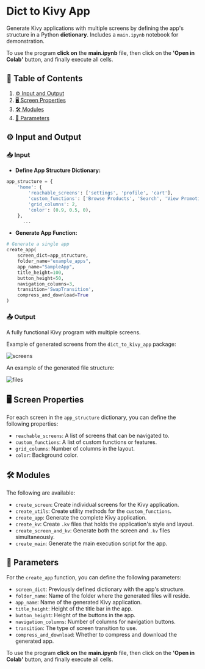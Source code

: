 # Dict to Kivy App

Generate Kivy applications with multiple screens by defining the app's structure in a Python **dictionary**. Includes a `main.ipynb` notebook for demonstration.

To use the program **click on** the **main.ipynb** file, then click on the **'Open in Colab'** button, and finally execute all cells.



## 📌 Table of Contents

1. [⚙️ Input and Output](#️-input-and-output)
2. [🖥 Screen Properties](#-screen-properties)
3. [🛠 Modules](#-modules)
4. [🔧 Parameters](#-parameters)




## ⚙️ Input and Output

### 📥 Input

- **Define App Structure Dictionary:**
```python
app_structure = {
    'home': {
        'reachable_screens': ['settings', 'profile', 'cart'],
        'custom_functions': ['Browse Products', 'Search', 'View Promotions', 'Recommendations'],
        'grid_columns': 2,
        'color': (0.9, 0.5, 0),
    },
      ...
```

- **Generate App Function:**
```python
# Generate a single app
create_app(
    screen_dict=app_structure,
    folder_name="example_apps",
    app_name="SampleApp",
    title_height=100,
    button_height=50,
    navigation_columns=3,
    transition='SwapTransition',
    compress_and_download=True
)

```

### 📤 Output

A fully functional Kivy program with multiple screens.

Example of generated screens from the `dict_to_kivy_app` package:


![screens](https://github.com/GenaroHacker/dict_to_kivy_app/assets/95663273/c960b88e-080e-4827-b3af-c29928954284)

An example of the generated file structure:



![files](https://github.com/GenaroHacker/dict_to_kivy_app/assets/95663273/b9179e8b-7584-4e6b-92b4-58b6bc2272d1)

## 🖥 Screen Properties

For each screen in the `app_structure` dictionary, you can define the following properties:

- `reachable_screens`: A list of screens that can be navigated to.
- `custom_functions`: A list of custom functions or features. 
- `grid_columns`: Number of columns in the layout.
- `color`: Background color.

## 🛠 Modules

The following are available:

- `create_screen`: Create individual screens for the Kivy application.
- `create_utils`: Create utility methods for the `custom_functions`.
- `create_app`: Generate the complete Kivy application.
- `create_kv`: Create `.kv` files that holds the application's style and layout.
- `create_screen_and_kv`: Generate both the screen and `.kv` files simultaneously.
- `create_main`: Generate the main execution script for the app.

## 🔧 Parameters

For the `create_app` function, you can define the following parameters:

- `screen_dict`: Previously defined dictionary with the app's structure.
- `folder_name`: Name of the folder where the generated files will reside.
- `app_name`: Name of the generated Kivy application.
- `title_height`: Height of the title bar in the app.
- `button_height`: Height of the buttons in the app.
- `navigation_columns`: Number of columns for navigation buttons.
- `transition`: The type of screen transition to use.
- `compress_and_download`: Whether to compress and download the generated app.


To use the program **click on** the **main.ipynb** file, then click on the **'Open in Colab'** button, and finally execute all cells.
